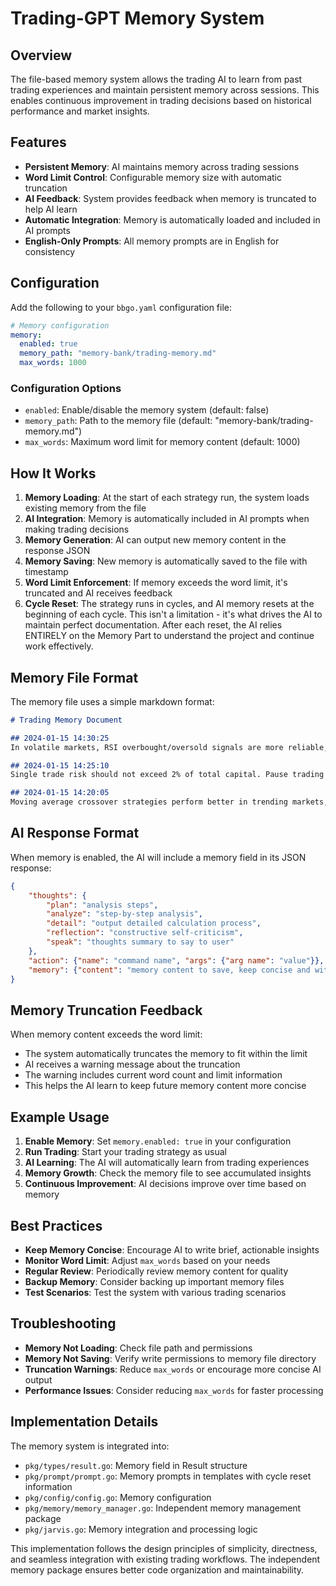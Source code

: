 # Trading-GPT Memory System

## Overview

The file-based memory system allows the trading AI to learn from past trading experiences and maintain persistent memory across sessions. This enables continuous improvement in trading decisions based on historical performance and market insights.

## Features

- **Persistent Memory**: AI maintains memory across trading sessions
- **Word Limit Control**: Configurable memory size with automatic truncation
- **AI Feedback**: System provides feedback when memory is truncated to help AI learn
- **Automatic Integration**: Memory is automatically loaded and included in AI prompts
- **English-Only Prompts**: All memory prompts are in English for consistency

## Configuration

Add the following to your `bbgo.yaml` configuration file:

```yaml
# Memory configuration
memory:
  enabled: true
  memory_path: "memory-bank/trading-memory.md"
  max_words: 1000
```

### Configuration Options

- `enabled`: Enable/disable the memory system (default: false)
- `memory_path`: Path to the memory file (default: "memory-bank/trading-memory.md")
- `max_words`: Maximum word limit for memory content (default: 1000)

## How It Works

1. **Memory Loading**: At the start of each strategy run, the system loads existing memory from the file
2. **AI Integration**: Memory is automatically included in AI prompts when making trading decisions
3. **Memory Generation**: AI can output new memory content in the response JSON
4. **Memory Saving**: New memory is automatically saved to the file with timestamp
5. **Word Limit Enforcement**: If memory exceeds the word limit, it's truncated and AI receives feedback
6. **Cycle Reset**: The strategy runs in cycles, and AI memory resets at the beginning of each cycle. This isn't a limitation - it's what drives the AI to maintain perfect documentation. After each reset, the AI relies ENTIRELY on the Memory Part to understand the project and continue work effectively.

## Memory File Format

The memory file uses a simple markdown format:

```markdown
# Trading Memory Document

## 2024-01-15 14:30:25
In volatile markets, RSI overbought/oversold signals are more reliable, especially near key support and resistance levels.

## 2024-01-15 14:25:10
Single trade risk should not exceed 2% of total capital. Pause trading after 3 consecutive losses.

## 2024-01-15 14:20:05
Moving average crossover strategies perform better in trending markets, while Bollinger Bands strategies are suitable for ranging markets.
```

## AI Response Format

When memory is enabled, the AI will include a memory field in its JSON response:

```json
{
    "thoughts": {
        "plan": "analysis steps",
        "analyze": "step-by-step analysis", 
        "detail": "output detailed calculation process",
        "reflection": "constructive self-criticism",
        "speak": "thoughts summary to say to user"
    },
    "action": {"name": "command name", "args": {"arg name": "value"}},
    "memory": {"content": "memory content to save, keep concise and within reasonable word limit"}
}
```

## Memory Truncation Feedback

When memory content exceeds the word limit:

- The system automatically truncates the memory to fit within the limit
- AI receives a warning message about the truncation
- The warning includes current word count and limit information
- This helps the AI learn to keep future memory content more concise

## Example Usage

1. **Enable Memory**: Set `memory.enabled: true` in your configuration
2. **Run Trading**: Start your trading strategy as usual
3. **AI Learning**: The AI will automatically learn from trading experiences
4. **Memory Growth**: Check the memory file to see accumulated insights
5. **Continuous Improvement**: AI decisions improve over time based on memory

## Best Practices

- **Keep Memory Concise**: Encourage AI to write brief, actionable insights
- **Monitor Word Limit**: Adjust `max_words` based on your needs
- **Regular Review**: Periodically review memory content for quality
- **Backup Memory**: Consider backing up important memory files
- **Test Scenarios**: Test the system with various trading scenarios

## Troubleshooting

- **Memory Not Loading**: Check file path and permissions
- **Memory Not Saving**: Verify write permissions to memory file directory
- **Truncation Warnings**: Reduce `max_words` or encourage more concise AI output
- **Performance Issues**: Consider reducing `max_words` for faster processing

## Implementation Details

The memory system is integrated into:
- `pkg/types/result.go`: Memory field in Result structure
- `pkg/prompt/prompt.go`: Memory prompts in templates with cycle reset information
- `pkg/config/config.go`: Memory configuration
- `pkg/memory/memory_manager.go`: Independent memory management package
- `pkg/jarvis.go`: Memory integration and processing logic

This implementation follows the design principles of simplicity, directness, and seamless integration with existing trading workflows. The independent memory package ensures better code organization and maintainability.

